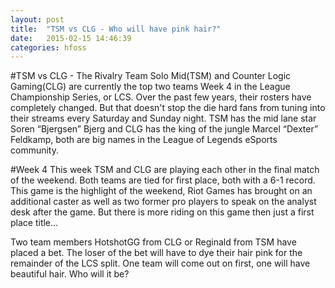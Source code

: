 ```yaml
---
layout: post
title:  "TSM vs CLG - Who will have pink hair?"
date:   2015-02-15 14:46:39
categories: hfoss
---
```


#TSM vs CLG - The Rivalry 
Team Solo Mid(TSM) and Counter Logic Gaming(CLG) are currently the top two teams Week 4 in the League Championship Series, or LCS. Over the past few years, their rosters have completely changed. But that doesn't stop the die hard fans from tuning into their streams every Saturday and Sunday night. TSM has the mid lane star Soren “Bjergsen” Bjerg and CLG has the king of the jungle Marcel “Dexter” Feldkamp, both are big names in the League of Legends eSports community.

#Week 4 
This week TSM and CLG are playing each other in the final match of the weekend. Both teams are tied for first place, both with a 6-1 record. This game is the highlight of the weekend, Riot Games has brought on an additional caster as well as two former pro players to speak on the analyst desk after the game. But there is more riding on this game then just a first place title...

Two team members HotshotGG from CLG or Reginald from TSM have placed a bet. The loser of the bet will have to dye their hair pink for the remainder of the LCS split. One team will come out on first, one will have beautiful hair. Who will it be?


